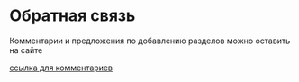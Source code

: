 # Обратная связь

Комментарии и предложения по добавлению разделов можно оставить на сайте

[ссылка для комментариев](https://a-shaman.blogspot.com/2024/03/pandas.html)
